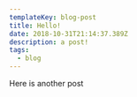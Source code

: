 ```yaml
---
templateKey: blog-post
title: Hello!
date: 2018-10-31T21:14:37.389Z
description: a post!
tags:
  - blog
---
```

Here is another post
